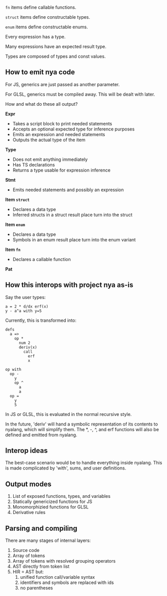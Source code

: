 `fn` items define callable functions.

`struct` items define constructable types.

`enum` items define constructable enums.

Every expression has a type.

Many expressions have an expected result type.

Types are composed of types and const values.

## How to emit nya code

For JS, generics are just passed as another parameter.

For GLSL, generics must be compiled away. This will be dealt with later.

How and what do these all output?

**Expr**

- Takes a script block to print needed statements
- Accepts an optional expected type for inference purposes
- Emits an expression and needed statements
- Outputs the actual type of the item

**Type**

- Does not emit anything immediately
- Has TS declarations
- Returns a type usable for expression inference

**Stmt**

- Emits needed statements and possibly an expression

**Item `struct`**

- Declares a data type
- Inferred structs in a struct result place turn into the struct

**Item `enum`**

- Declares a data type
- Symbols in an enum result place turn into the enum variant

**Item `fn`**

- Declares a callable function

**Pat**

## How this interops with project nya as-is

Say the user types:

```nya
a = 2 * d/dx erf(x)
y - a^a with y=5
```

Currently, this is transformed into:

```
defs
  a =>
    op *
      num 2
      deriv(x)
        call
          erf
          x

op with
  op -
    y
    op ^
      a
      a
  op =
    y
    5
```

In JS or GLSL, this is evaluated in the normal recursive style.

In the future, 'deriv' will hand a symbolic representation of its contents to
nyalang, which will simplify them. The \*, -, ^, and erf functions will also be
defined and emitted from nyalang.

## Interop ideas

The best-case scenario would be to handle everything inside nyalang. This is
made complicated by 'with', sums, and user definitions.

## Output modes

1. List of exposed functions, types, and variables
2. Statically genericized functions for JS
3. Monomorphizied functions for GLSL
4. Derivative rules

## Parsing and compiling

There are many stages of internal layers:

1. Source code
2. Array of tokens
3. Array of tokens with resolved grouping operators
4. AST directly from token list
5. HIR = AST but:
   1. unified function call/variable syntax
   2. identifiers and symbols are replaced with ids
   3. no parentheses
